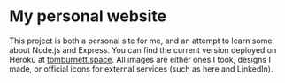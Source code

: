 # My personal website
This project is both a personal site for me, and an attempt to learn some about Node.js and Express. You can find the current version deployed on Heroku at [tomburnett.space](www.tomburnett.space). All images are either ones I took, designs I made, or official icons for external services (such as here and LinkedIn). 